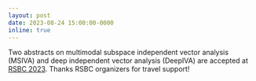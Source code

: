 ```yaml
---
layout: post
date: 2023-08-24 15:00:00-0000
inline: true
---
```


Two abstracts on multimodal subspace independent vector analysis (MSIVA) and deep independent vector analysis (DeepIVA) are accepted at [RSBC 2023](http://www.restingstate.com/). Thanks RSBC organizers for travel support!